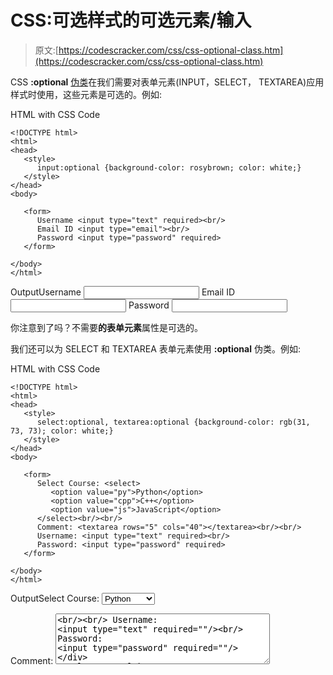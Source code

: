 # CSS:可选样式的可选元素/输入

> 原文:[https://codescracker.com/css/css-optional-class.htm](https://codescracker.com/css/css-optional-class.htm)

CSS **:optional** [伪类](/css/css-pseudo-classes.htm)在我们需要对表单元素(INPUT，SELECT， TEXTAREA)应用样式时使用，这些元素是可选的。例如:

HTML with CSS Code

```
<!DOCTYPE html>
<html>
<head>
   <style>
      input:optional {background-color: rosybrown; color: white;}
   </style>
</head>
<body>

   <form>
      Username <input type="text" required><br/>
      Email ID <input type="email"><br/>
      Password <input type="password" required>
   </form>

</body>
</html>
```

OutputUsername <input type="text" required="">
Email ID <input type="email">
Password <input type="password" required="">

你注意到了吗？不需要**的表单元素**属性是可选的。

我们还可以为 SELECT 和 TEXTAREA 表单元素使用 **:optional** 伪类。例如:

HTML with CSS Code

```
<!DOCTYPE html>
<html>
<head>
   <style>
      select:optional, textarea:optional {background-color: rgb(31, 73, 73); color: white;}
   </style>
</head>
<body>

   <form>
      Select Course: <select>
         <option value="py">Python</option>
         <option value="cpp">C++</option>
         <option value="js">JavaScript</option>
      </select><br/><br/>
      Comment: <textarea rows="5" cols="40"></textarea><br/><br/>
      Username: <input type="text" required><br/>
      Password: <input type="password" required>
   </form>

</body>
</html>
```

OutputSelect Course: <select><option value="py">Python</option> <option value="cpp">C++</option> <option value="js">JavaScript</option></select>

Comment: <textarea rows="5" cols="40"><br/><br/> Username: <input type="text" required=""/><br/> Password: <input type="password" required=""/> </div> <p class="testlnk"><a href="/exam/showtest.php?subid=5"> CSS 在线测试</a></p> <hr/> <br/><hr/> </body> </html></textarea>